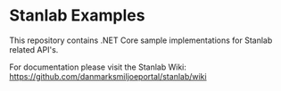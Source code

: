 # Stanlab Examples
This repository contains .NET Core sample implementations for Stanlab related API's.

For documentation please visit the Stanlab Wiki: https://github.com/danmarksmiljoeportal/stanlab/wiki
